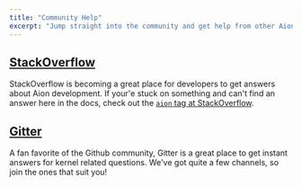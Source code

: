 ```yaml
---
title: "Community Help"
excerpt: "Jump straight into the community and get help from other Aion developers."
---
```

## [StackOverflow](https://stackoverflow.com/search?q=aion)

StackOverflow is becoming a great place for developers to get answers about Aion development. If your'e stuck on something and can't find an answer here in the docs, check out the [`aion` tag at StackOverflow](https://stackoverflow.com/search?q=aion).

## [Gitter](https://gitter.im/aionnetwork/Lobby)

A fan favorite of the Github community, Gitter is a great place to get instant answers for kernel related questions. We've got quite a few channels, so join the ones that suit you!